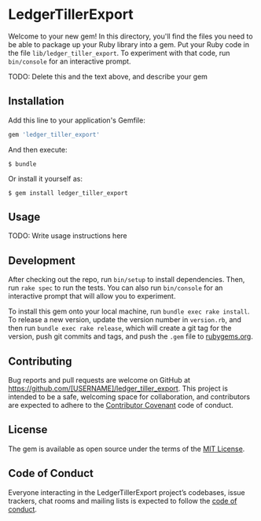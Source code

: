 # LedgerTillerExport

Welcome to your new gem! In this directory, you'll find the files you need to be able to package up your Ruby library into a gem. Put your Ruby code in the file `lib/ledger_tiller_export`. To experiment with that code, run `bin/console` for an interactive prompt.

TODO: Delete this and the text above, and describe your gem

## Installation

Add this line to your application's Gemfile:

```ruby
gem 'ledger_tiller_export'
```

And then execute:

    $ bundle

Or install it yourself as:

    $ gem install ledger_tiller_export

## Usage

TODO: Write usage instructions here

## Development

After checking out the repo, run `bin/setup` to install dependencies. Then, run `rake spec` to run the tests. You can also run `bin/console` for an interactive prompt that will allow you to experiment.

To install this gem onto your local machine, run `bundle exec rake install`. To release a new version, update the version number in `version.rb`, and then run `bundle exec rake release`, which will create a git tag for the version, push git commits and tags, and push the `.gem` file to [rubygems.org](https://rubygems.org).

## Contributing

Bug reports and pull requests are welcome on GitHub at https://github.com/[USERNAME]/ledger_tiller_export. This project is intended to be a safe, welcoming space for collaboration, and contributors are expected to adhere to the [Contributor Covenant](http://contributor-covenant.org) code of conduct.

## License

The gem is available as open source under the terms of the [MIT License](https://opensource.org/licenses/MIT).

## Code of Conduct

Everyone interacting in the LedgerTillerExport project’s codebases, issue trackers, chat rooms and mailing lists is expected to follow the [code of conduct](https://github.com/[USERNAME]/ledger_tiller_export/blob/master/CODE_OF_CONDUCT.md).
